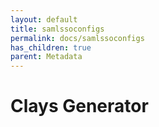 ```yaml
---
layout: default
title: samlssoconfigs
permalink: docs/samlssoconfigs
has_children: true
parent: Metadata
---
```



# Clays Generator


